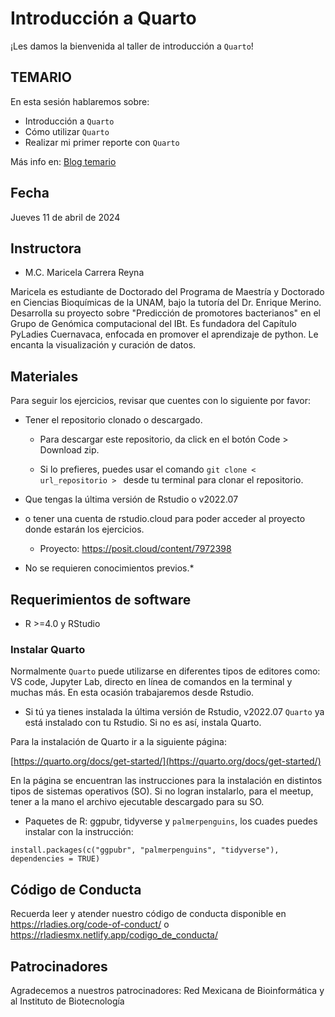 # Introducción a Quarto


¡Les damos la bienvenida al taller de introducción a `Quarto`!

## TEMARIO

En esta sesión hablaremos sobre:

- Introducción a `Quarto`
- Cómo utilizar `Quarto`
- Realizar mi primer reporte con `Quarto`

  
Más info en: [Blog temario](https://haly-en.github.io/BLOG/Talks/R-ladies/)

## Fecha 

Jueves 11 de abril de 2024


## Instructora

- M.C. Maricela Carrera Reyna

Maricela es estudiante de Doctorado del Programa de Maestría y Doctorado en Ciencias Bioquímicas de la UNAM, bajo la tutoría del Dr. Enrique Merino. Desarrolla su proyecto sobre "Predicción de promotores bacterianos" en el Grupo de Genómica computacional del IBt. Es fundadora del Capítulo PyLadies Cuernavaca, enfocada en promover el aprendizaje de python. Le encanta la visualización y curación de datos.

## Materiales

Para seguir los ejercicios, revisar que cuentes con lo siguiente por favor: 

*  Tener el repositorio clonado o descargado.
  
    - Para descargar este repositorio, da click en el botón Code > Download zip. 

    - Si lo prefieres, puedes usar el comando `git clone < url_repositorio > ` desde tu terminal para clonar el repositorio.

*  Que tengas la última versión de Rstudio o v2022.07

*  o tener una cuenta de rstudio.cloud para poder acceder al proyecto donde estarán los ejercicios.
    -  Proyecto: https://posit.cloud/content/7972398 

* No se requieren conocimientos previos.*
  
## Requerimientos de software

+ R >=4.0 y RStudio

### Instalar Quarto

Normalmente `Quarto` puede utilizarse en diferentes tipos de editores como: VS code, Jupyter Lab, directo en línea de comandos en la terminal y muchas más. En esta ocasión trabajaremos desde Rstudio.

* Si tú ya tienes instalada la última versión de Rstudio, v2022.07 `Quarto` ya está instalado con tu Rstudio. Si no es así, instala Quarto. 

 Para la instalación de Quarto ir a la siguiente página:
 
 [https://quarto.org/docs/get-started/](https://quarto.org/docs/get-started/)
 
 En la página se encuentran las instrucciones para la instalación en distintos tipos de sistemas operativos (SO).
 Si no logran instalarlo, para el meetup, tener a la mano el archivo ejecutable descargado para su SO.

+ Paquetes de R: ggpubr, tidyverse y `palmerpenguins`, los cuades puedes instalar con la instrucción:

`install.packages(c("ggpubr", "palmerpenguins", "tidyverse"), dependencies = TRUE)`

## Código de Conducta
Recuerda leer y atender nuestro código de conducta disponible en https://rladies.org/code-of-conduct/ o https://rladiesmx.netlify.app/codigo_de_conducta/

## Patrocinadores
Agradecemos a nuestros patrocinadores: Red Mexicana de Bioinformática y al Instituto de Biotecnología
